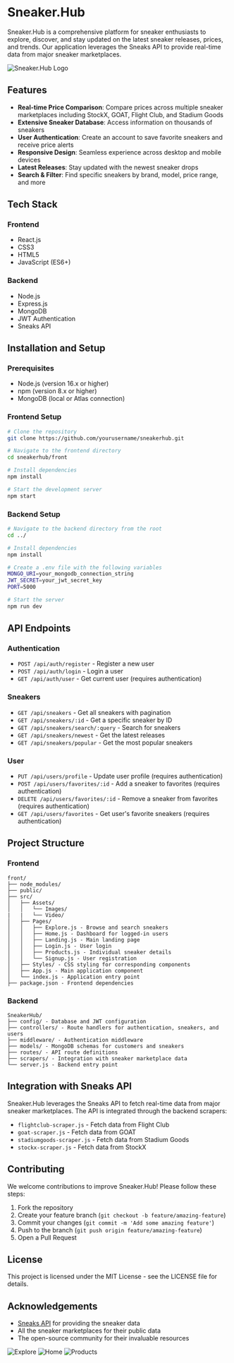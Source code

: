 # Sneaker.Hub

Sneaker.Hub is a comprehensive platform for sneaker enthusiasts to explore, discover, and stay updated on the latest sneaker releases, prices, and trends. Our application leverages the Sneaks API to provide real-time data from major sneaker marketplaces.

![Sneaker.Hub Logo](front\public\favicon.ico)

## Features

- **Real-time Price Comparison**: Compare prices across multiple sneaker marketplaces including StockX, GOAT, Flight Club, and Stadium Goods
- **Extensive Sneaker Database**: Access information on thousands of sneakers
- **User Authentication**: Create an account to save favorite sneakers and receive price alerts
- **Responsive Design**: Seamless experience across desktop and mobile devices
- **Latest Releases**: Stay updated with the newest sneaker drops
- **Search & Filter**: Find specific sneakers by brand, model, price range, and more

## Tech Stack

### Frontend
- React.js
- CSS3
- HTML5
- JavaScript (ES6+)

### Backend
- Node.js
- Express.js
- MongoDB
- JWT Authentication
- Sneaks API

## Installation and Setup

### Prerequisites
- Node.js (version 16.x or higher)
- npm (version 8.x or higher)
- MongoDB (local or Atlas connection)

### Frontend Setup
```bash
# Clone the repository
git clone https://github.com/yourusername/sneakerhub.git

# Navigate to the frontend directory
cd sneakerhub/front

# Install dependencies
npm install

# Start the development server
npm start
```

### Backend Setup
```bash
# Navigate to the backend directory from the root
cd ../

# Install dependencies
npm install

# Create a .env file with the following variables
MONGO_URI=your_mongodb_connection_string
JWT_SECRET=your_jwt_secret_key
PORT=5000

# Start the server
npm run dev
```

## API Endpoints

### Authentication
- `POST /api/auth/register` - Register a new user
- `POST /api/auth/login` - Login a user
- `GET /api/auth/user` - Get current user (requires authentication)

### Sneakers
- `GET /api/sneakers` - Get all sneakers with pagination
- `GET /api/sneakers/:id` - Get a specific sneaker by ID
- `GET /api/sneakers/search/:query` - Search for sneakers
- `GET /api/sneakers/newest` - Get the latest releases
- `GET /api/sneakers/popular` - Get the most popular sneakers

### User
- `PUT /api/users/profile` - Update user profile (requires authentication)
- `POST /api/users/favorites/:id` - Add a sneaker to favorites (requires authentication)
- `DELETE /api/users/favorites/:id` - Remove a sneaker from favorites (requires authentication)
- `GET /api/users/favorites` - Get user's favorite sneakers (requires authentication)

## Project Structure

### Frontend
```
front/
├── node_modules/
├── public/
├── src/
│   ├── Assets/
│   │   └── Images/
|   |   └── Video/
│   ├── Pages/
│   │   ├── Explore.js - Browse and search sneakers
│   │   ├── Home.js - Dashboard for logged-in users
│   │   ├── Landing.js - Main landing page
│   │   ├── Login.js - User login
│   │   ├── Products.js - Individual sneaker details
│   │   └── Signup.js - User registration
│   ├── Styles/ - CSS styling for corresponding components
│   ├── App.js - Main application component
│   └── index.js - Application entry point
├── package.json - Frontend dependencies
```

### Backend
```
SneakerHub/
├── config/ - Database and JWT configuration
├── controllers/ - Route handlers for authentication, sneakers, and users
├── middleware/ - Authentication middleware
├── models/ - MongoDB schemas for customers and sneakers
├── routes/ - API route definitions
├── scrapers/ - Integration with sneaker marketplace data
└── server.js - Backend entry point
```

## Integration with Sneaks API

Sneaker.Hub leverages the Sneaks API to fetch real-time data from major sneaker marketplaces. The API is integrated through the backend scrapers:

- `flightclub-scraper.js` - Fetch data from Flight Club
- `goat-scraper.js` - Fetch data from GOAT
- `stadiumgoods-scraper.js` - Fetch data from Stadium Goods
- `stockx-scraper.js` - Fetch data from StockX

## Contributing

We welcome contributions to improve Sneaker.Hub! Please follow these steps:

1. Fork the repository
2. Create your feature branch (`git checkout -b feature/amazing-feature`)
3. Commit your changes (`git commit -m 'Add some amazing feature'`)
4. Push to the branch (`git push origin feature/amazing-feature`)
5. Open a Pull Request

## License

This project is licensed under the MIT License - see the LICENSE file for details.

## Acknowledgements

- [Sneaks API](https://github.com/druv5319/Sneaks-API) for providing the sneaker data
- All the sneaker marketplaces for their public data
- The open-source community for their invaluable resources

![Explore](image.png)   ![Home](image-1.png)   ![Products](image-2.png)